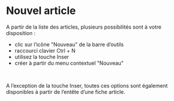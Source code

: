 # Nouvel article

A partir de la liste des articles, plusieurs possibilités sont à votre 
 disposition :


* clic sur l’icône "Nouveau" de la barre d’outils
* raccourci clavier Ctrl + N
* utilisez la touche Inser
* créer à partir du menu contextuel "Nouveau"


 


A l’exception de la touche Inser, 
 toutes ces options sont également disponibles à partir de l’entête d’une 
 fiche article.


